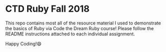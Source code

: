 # CTD Ruby Fall 2018

This repo contains most all of the resource material I used to demonstrate the basics of Ruby via Code the Dream Ruby course! Please follow the README instructions attached to each individual assignment.

Happy Coding!😄
